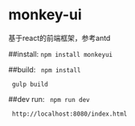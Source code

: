 # monkey-ui
基于react的前端框架，参考antd

##install:
<code>npm install monkeyui</code>

##build:
<code> npm install </code>

<code> gulp build</code>	

##dev run:
<code> npm run dev </code>

<code>	http://localhost:8080/index.html</code>
